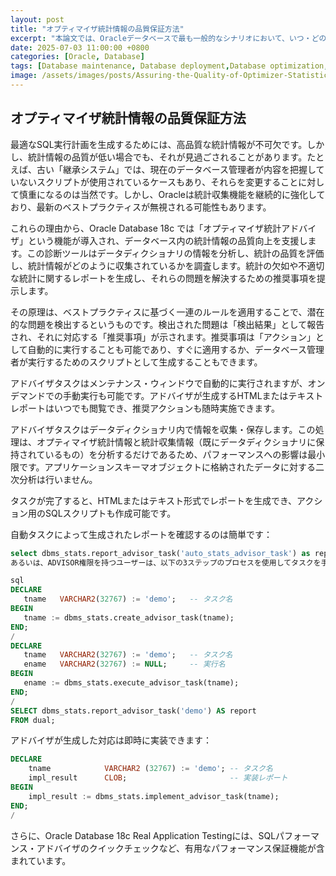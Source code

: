 ```yaml
---
layout: post
title: "オプティマイザ統計情報の品質保証方法"
excerpt: "本論文では、Oracleデータベースで最も一般的なシナリオにおいて、いつ・どのように統計情報を収集すべきか詳細に説明します。"
date: 2025-07-03 11:00:00 +0800
categories: [Oracle, Database]
tags: [Database maintenance, Database deployment,Database optimization, oracle]
image: /assets/images/posts/Assuring-the-Quality-of-Optimizer-Statistics.jpg
---
```


## オプティマイザ統計情報の品質保証方法
最適なSQL実行計画を生成するためには、高品質な統計情報が不可欠です。しかし、統計情報の品質が低い場合でも、それが見過ごされることがあります。たとえば、古い「継承システム」では、現在のデータベース管理者が内容を把握していないスクリプトが使用されているケースもあり、それらを変更することに対して慎重になるのは当然です。しかし、Oracleは統計収集機能を継続的に強化しており、最新のベストプラクティスが無視される可能性もあります。 

これらの理由から、Oracle Database 18c では「オプティマイザ統計アドバイザ」という機能が導入され、データベース内の統計情報の品質向上を支援します。この診断ツールはデータディクショナリの情報を分析し、統計の品質を評価し、統計情報がどのように収集されているかを調査します。統計の欠如や不適切な統計に関するレポートを生成し、それらの問題を解決するための推奨事項を提示します。

その原理は、ベストプラクティスに基づく一連のルールを適用することで、潜在的な問題を検出するというものです。検出された問題は「検出結果」として報告され、それに対応する「推奨事項」が示されます。推奨事項は「アクション」として自動的に実行することも可能であり、すぐに適用するか、データベース管理者が実行するためのスクリプトとして生成することもできます。

アドバイザタスクはメンテナンス・ウィンドウで自動的に実行されますが、オンデマンドでの手動実行も可能です。アドバイザが生成するHTMLまたはテキストレポートはいつでも閲覧でき、推奨アクションも随時実施できます。  

アドバイザタスクはデータディクショナリ内で情報を収集・保存します。この処理は、オプティマイザ統計情報と統計収集情報（既にデータディクショナリに保持されているもの）を分析するだけであるため、パフォーマンスへの影響は最小限です。アプリケーションスキーマオブジェクトに格納されたデータに対する二次分析は行いません。

タスクが完了すると、HTMLまたはテキスト形式でレポートを生成でき、アクション用のSQLスクリプトも作成可能です。

自動タスクによって生成されたレポートを確認するのは簡単です：
```sql
select dbms_stats.report_advisor_task('auto_stats_advisor_task') as report from dual;
あるいは、ADVISOR権限を持つユーザーは、以下の3ステップのプロセスを使用してタスクを手動で実行し、結果をレポートできます：

sql
DECLARE
   tname   VARCHAR2(32767) := 'demo';   -- タスク名
BEGIN
   tname := dbms_stats.create_advisor_task(tname);
END;
/
DECLARE
   tname   VARCHAR2(32767) := 'demo';   -- タスク名
   ename   VARCHAR2(32767) := NULL;     -- 実行名
BEGIN
   ename := dbms_stats.execute_advisor_task(tname);
END;
/
SELECT dbms_stats.report_advisor_task('demo') AS report
FROM dual;
```

アドバイザが生成した対応は即時に実装できます：

```SQL
DECLARE
    tname            VARCHAR2 (32767) := 'demo'; -- タスク名
    impl_result      CLOB;                       -- 実装レポート
BEGIN
    impl_result := dbms_stats.implement_advisor_task(tname);
END;
/
```

さらに、Oracle Database 18c Real Application Testingには、SQLパフォーマンス・アドバイザのクイックチェックなど、有用なパフォーマンス保証機能が含まれています。
